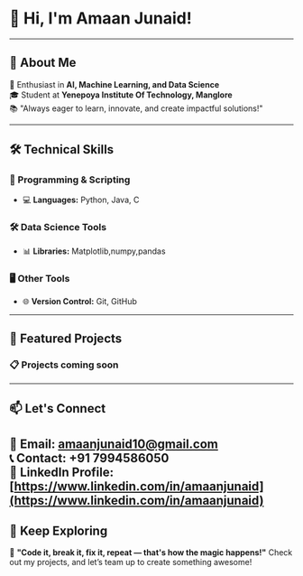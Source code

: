 # 👋 Hi, I'm Amaan Junaid!  

---

## 🚀 About Me  
🌟 Enthusiast in **AI, Machine Learning, and Data Science**  
🎓 Student at **Yenepoya Institute Of Technology, Manglore**  
📚 "Always eager to learn, innovate, and create impactful solutions!"

---

## 🛠️ Technical Skills  

### 🚦 Programming & Scripting  
- 💻 **Languages:** Python, Java, C

### 🛠️ Data Science Tools  
- 📊 **Libraries:** Matplotlib,numpy,pandas

### 🖥️ Other Tools  
- 🌐 **Version Control:** Git, GitHub  

---

## 🌟 Featured Projects  

### 📋 **Projects coming soon**  

---

## 📫 Let's Connect  

📩 **Email:** [amaanjunaid10@gmail.com](mailto:amaanjunaid10@gmail.com)  
📞 **Contact:** +91 7994586050  
💼 **LinkedIn** Profile: [https://www.linkedin.com/in/amaanjunaid](https://www.linkedin.com/in/amaanjunaid)
---

## 🌟 Keep Exploring  

🎯 **"Code it, break it, fix it, repeat — that's how the magic happens!"** 
Check out my projects, and let’s team up to create something awesome!
